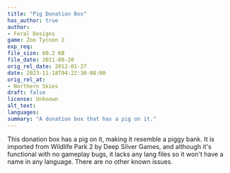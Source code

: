 ```yaml
---
title: "Pig Donation Box"
has_author: true
author: 
- Feral Designs
game: Zoo Tycoon 2
exp_req: 
file_size: 80.2 KB
file_date: 2011-08-20
orig_rel_date: 2012-01-27
date: 2023-11-18T04:22:30-08:00
orig_rel_at: 
- Northern Skies
draft: false
license: Unknown
alt_text: 
languages:
summary: "A donation box that has a pig on it."
---
```

This donation box has a pig on it, making it resemble a piggy bank. It is imported from Wildlife Park 2 by Deep Silver Games, and although it's functional with no gameplay bugs, it lacks any lang files so it won't have a name in any language. There are no other known issues.